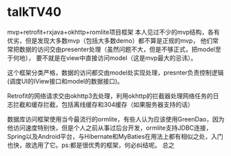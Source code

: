 # talkTV40
mvp+retrofit+rxjava+okhttp+romlite项目框架
本人见过不少的mvp结构，各有优劣，但是发现大多数mvp（包括大多数demo）都不算是正规的mvp，
他们常常把数据的访问交由presenter处理（虽然问题不大，但是不够正式，把model至于何地），
要不就是在view中直接访问model（这是mvp最大的忌讳）。

这个框架分类严格，数据的访问都交由model处实现处理，presnter负责控制逻辑(调度UI的IView接口和model的数据接口)。

Retrofit的网络请求交由okhttp3去处理，利用okhttp的拦截器处理网络任务的日志拦截和缓存拦截，包括离线缓存和304缓存（如果服务器支持的话）

数据库访问框架使用当今最流行的ormlite，有些人认为应该使用GreenDao，因为他访问速度特别快，但是个人之前从事过后台开发，ormlite支持JDBC连接，Spring以及Android平台，与Hibernate和MyBaties在用法上都有相似之处，入门也快，故选用了它。ps:都是很优秀的框架，何必纠结呢。
总之
